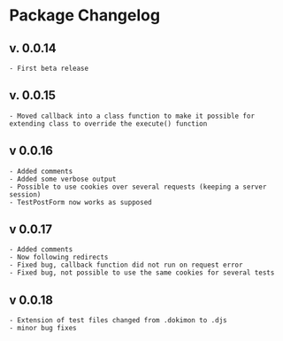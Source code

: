# Package Changelog

## v. 0.0.14
    - First beta release

## v. 0.0.15
    - Moved callback into a class function to make it possible for extending class to override the execute() function

## v 0.0.16
    - Added comments
    - Added some verbose output
    - Possible to use cookies over several requests (keeping a server session)
    - TestPostForm now works as supposed

## v 0.0.17
    - Added comments
    - Now following redirects
    - Fixed bug, callback function did not run on request error
    - Fixed bug, not possible to use the same cookies for several tests

## v 0.0.18
    - Extension of test files changed from .dokimon to .djs
    - minor bug fixes